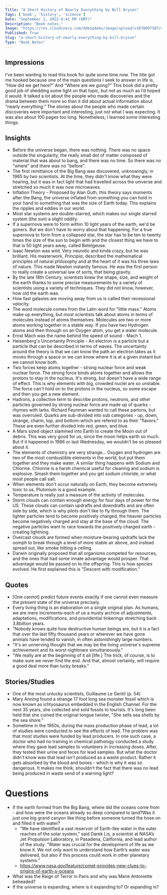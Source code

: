 ```yaml
---
Title: "A Short History of Nearly Everything by Bill Bryson"
Tags: ['book', 'history', 'science']
Date: "September 2, 2022 6:42 PM (GMT)"
Description: "Book notes."
Image: "https://res.cloudinary.com/dde1q4ekv/image/upload/v1670097587/41gdQTWQgEL._AC_SY780__ujsxvh.jpg"
Published: True
Slug: "a-short-history-of-nearly-everything-by-bill-bryson"
Type: "Book Notes"
---
```


## Impressions
I’ve been wanting to read this book for quite some time now. The title got me hooked because one of the main questions I seek to answer in life is, “How did we get here?” And “Where are we going?” This book did a pretty good job of shedding some light on that topic, but not as much as I’d hoped it would. It talked a lot about the people who made discoveries and the drama between them more so than it did about actual information about “nearly everything.” The stories about the people who made certain discoveries were important and interesting, just not what I was expecting. It was also about 100 pages too long. Nonetheless, I learned some interesting things.

## Insights
- Before the universe began, there was nothing. There was no space outside the singularity, the really small dot of matter composed of material that was about to bang, and there was no time. So there was no "where" and there was no "before".
- The first remittance of the Big Bang was discovered, unknowingly, in 1965 by two scientists. At the time, they didn't know what they were hearing, but it was in fact light that had travelled across the universe and stretched so much it was now microwaves.
- Inflation Theory - Proposed by Alan Guth, this theory says moments after the Bang, the universe inflated from something you can hold in your hand to something that was the size of Earth today. This explains the ripples and eddies in our world.
- Most star systems are double-starred, which makes our single starred system (the sun) a slight oddity.
- If a supernova were to form within 10 light years of the earth, we'd be goners. But we don't have to worry about that happening. For a true supernova to form from a collapsed star, the star has to be ten to twenty times the size of the sun to begin with and the closest thing we have to that is 50 light years away, called Betelgeuse.
- Isaac Newton was wild. Very neurotic and kinda crazy, but he was brilliant. His masterwork, *Principia*, described the mathematical principles of natural philosophy and at the heart of it was his three laws of nature. This made Newton instantly famous. He was the first person to really create a universal law of sorts, that being gravity. 
- By the late 18th Century, scientists knew the shape, size, and weight of the earth thanks to some precise measurements by a variety of scientists using a variety of techniques. They did not know, however, how old the earth was.
- How fast galaxies are moving away from us is called their recessional velocity.
- The word molecule comes from the Latin word for "little mass." Atoms make up everything, but most scientists talk about atoms in terms of molecules instead of atoms themselves. Molecules are two or more atoms working together in a stable way. If you have two Hydrogen atoms and then through on an Oxygen atom, you get a water molecule.
- Ernst Mach was the name behind the speed of sound - Mach 1. 
- Heisenberg's Uncertainty Principle - An electron is a particle but a particle that can be described in terms of waves. The uncertainty around the theory is that we can know the path an electron takes as it moves through a space or we can know where it is at a given instant but we cannot know both.
- Two forces keep atoms together - strong nuclear force and weak nuclear force. The strong force binds atoms together and allows the protons to stay in the nucleus. It's strong, but doesn't have a wide range of effect. This is why elements with big, crowded nuclei are so unstable. The force can't hold on to the protons in the nucleus, so some escape and then you get a new element.
- Hadrons, a collective term to describe protons, neutrons, and other particles governed by strong nuclear force are made up of quarks - rhymes with larks. Richard Feynman wanted to call these partons, but was overruled. Quarks are sub-divided into sub categories - up, down, strange, charm, top, and bottom-which are refered to as their "flavors." These are even further divided into red, green, and blue.
- A Mars sized object slammed into Earth to create the Moon out of debris. This was very good for us, since the moon helps earth so much. But if it happened in 1986 or last Wednesday, we wouldn't be so pleased about it.
- The elements of chemistry are very strange... Oxygen and hydrogen are two of the most combustible elements in the world, but put them together and they make water. A similar thing happens with Sodium and Chlorine. Chlorine is a harsh chemical useful for cleaning and sodium is explosive. Smash them together and you get sodium chloride, or what most people call salt.
- When elements don't occur naturally on Earth, they become extremely toxic to us. Plutonium is a good example.
- Temperature is really just a measure of the activity of molecules. 
- Storm clouds can contain enough energy for four days of power for the US. These clouds can contain updrafts and downdrafts and are often side by side, which is why pilots don't like to fly through them. The lighter particles tend to become positively charged, the heavier particles become negatively charged and stay at the base of the cloud. The negative particles want to race towards the positively charged earth - creating lightning.
- Overcast clouds are formed when moisture-bearing updrafts lack the oomph to break through a level of more stable air above, and instead spread out, like smoke hitting a ceiling.
- Darwin originally proposed that all organisms competed for resources, and the ones that had some innate advantage would prosper. That advantage would be passed on to the offspring. This is how species evolved. He first explained this is "Descent with modification."

## Quotes
- [One cannot] predict future events exactly if one cannot even measure the present state of the universe precisely.
- Every living thing is an elaboration on a single original plan. As humans, we are mere increments–each of us a musty archive of adjustments, adaptations, modifications, and providential tinkerings stretching back 3.8billion years.
- "Nobody knows quite how destructive human beings are, but it is a fact that over the last fifty thousand years or wherever we have gone animals have tended to vanish, in often astonishingly large numbers.
- "It's an unnerving thought that we may be the living universe's supreme achievement and its worst nightmare simultaneously."
- "We really are at the beginning of it all [life.] The trick, of course, is to make sure we never find the end. And that, almost certainly, will require a good deal more than lucky breaks."

## Stories/Studies
- One of the most unlucky scientists, Guillaume Le Gentil (p. 54)
- Mary Anning found a strange 17 foot long sea monster fossil which is now known as ichtyosaurus embedded in the English Channel. For the next 35 years, she collected and sold fossils to tourists. It's long been held that she coined the original tongue twister, "She sells sea shells by the sea shore."
- Sometime in the 1950s, during the mass production phase of lead, a lot of studies were conducted to see the effects of lead. The problem was that most studies were funded by lead producers. In one such case, a doctor who had no training in chemical pathology conducted a study where they gave lead samples to volunteers in increasing doses. After, they tested their urine and feces for lead samples. But what the doctor didn't know was that lead isn't produced as a waste product. Rather it gets absorbed by the blood and bones - which is why it was so dangerous. It makes me think, shouldn't the fact that there was no lead being produced in waste send of a warning light?

# Questions
- If the earth formed from the Big Bang, where did the oceans come from - and how were the oceans already so deep compared to land?Was it just one big grand canyon like thing before someone turned the hose on and filled it with water?
	- “We have identified a vast reservoir of Earth-like water in the outer reaches of the solar system,” said Darek Lis, a scientist at NASA’s Jet Propulsion Laboratory, in Pasadena, California, and lead author of the study. “Water was crucial for the development of life as we know it. We not only want to understand how Earth’s water was delivered, but also if this process could work in other planetary systems.”
	- https://www.nasa.gov/feature/comet-provides-new-clues-to-origins-of-earth-s-oceans
- What was the Reign of Terror in Paris and why was Marie Antoniette beheaded?
- If the universe is expanding, where is it expanding to? Or expanding in?